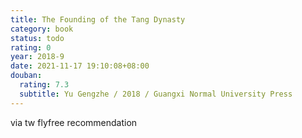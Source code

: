 ```yaml
---
title: The Founding of the Tang Dynasty
category: book
status: todo
rating: 0
year: 2018-9
date: 2021-11-17 19:10:08+08:00
douban:
  rating: 7.3
  subtitle: Yu Gengzhe / 2018 / Guangxi Normal University Press
---
```


via tw flyfree recommendation
